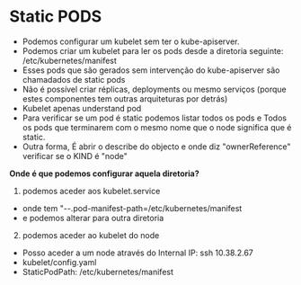 # Static PODS

- Podemos configurar um kubelet sem ter o kube-apiserver.
- Podemos criar um kubelet para ler os pods desde a diretoria seguinte: /etc/kubernetes/manifest
- Esses pods que são gerados sem intervenção do kube-apiserver são chamadados de static pods
- Não é possível criar réplicas, deployments ou mesmo serviços (porque estes componentes tem outras arquiteturas por detrás)
- Kubelet apenas understand pod
- Para verificar se um pod é static podemos listar todos os pods e Todos os pods que terminarem com o mesmo nome que o node significa que é static.
- Outra forma, É abrir o describe do objecto e onde diz "ownerReference" verificar se o KIND é "node"


**Onde é que podemos configurar aquela diretoria?**
1. podemos aceder aos kubelet.service
 - onde tem "--.pod-manifest-path=/etc/kubernetes/manifest 
 - e podemos alterar para outra diretoria

2. podemos aceder ao kubelet do node
 - Posso aceder a um node através do Internal IP: ssh 10.38.2.67
 - kubelet/config.yaml
 - StaticPodPath: /etc/kubernetes/manifest 

